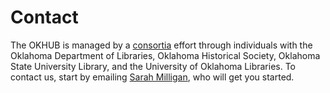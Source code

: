 # Contact

The OKHUB is managed by a [consortia](/about/managing-partners) effort through individuals with the Oklahoma Department of Libraries, Oklahoma Historical Society, Oklahoma State University Library, and the University of Oklahoma Libraries. To contact us, start by emailing [Sarah Milligan](mailto:sarah.milligan@okstate.edu), who will get you started.
